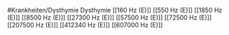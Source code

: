 #Krankheiten/Dysthymie
Dysthymie
[[160 Hz (E)]]
[[550 Hz (E)]]
[[1850 Hz (E)]]
[[8500 Hz (E)]]
[[27300 Hz (E)]]
[[57500 Hz (E)]]
[[72500 Hz (E)]]
[[207500 Hz (E)]]
[[412340 Hz (E)]]
[[607000 Hz (E)]]